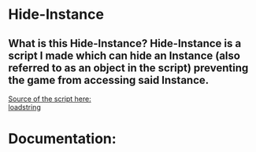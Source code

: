 # Hide-Instance
## What is this Hide-Instance? Hide-Instance is a script I made which can hide an Instance (also referred to as an object in the script) preventing the game from accessing said Instance.

[Source of the script here: ](/script/HideObject.lua)
<br>
[loadstring](/script/loadstring.lua)

# Documentation:
